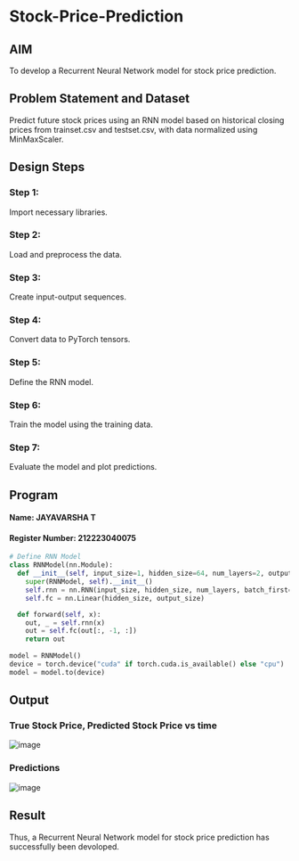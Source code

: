 # Stock-Price-Prediction


## AIM

To develop a Recurrent Neural Network model for stock price prediction.

## Problem Statement and Dataset
Predict future stock prices using an RNN model based on historical closing prices from trainset.csv and testset.csv, with data normalized using MinMaxScaler.


## Design Steps
### Step 1:
Import necessary libraries.

### Step 2:
Load and preprocess the data.

### Step 3:
Create input-output sequences.

### Step 4:
Convert data to PyTorch tensors.

### Step 5:
Define the RNN model.

### Step 6:
Train the model using the training data.

### Step 7:
Evaluate the model and plot predictions.


## Program
#### Name: JAYAVARSHA T
#### Register Number: 212223040075
```Python 
# Define RNN Model
class RNNModel(nn.Module):
  def __init__(self, input_size=1, hidden_size=64, num_layers=2, output_size=1):
    super(RNNModel, self).__init__()
    self.rnn = nn.RNN(input_size, hidden_size, num_layers, batch_first=True)
    self.fc = nn.Linear(hidden_size, output_size)

  def forward(self, x):
    out, _ = self.rnn(x)
    out = self.fc(out[:, -1, :])
    return out
    
model = RNNModel()
device = torch.device("cuda" if torch.cuda.is_available() else "cpu")
model = model.to(device)
```
## Output

### True Stock Price, Predicted Stock Price vs time

![image](https://github.com/user-attachments/assets/a270cbb6-9c4a-446f-92d5-112f1aeab417)


### Predictions 

![image](https://github.com/user-attachments/assets/e2c9b087-678a-47b0-9962-d0e5483e6c7d)


## Result
Thus, a Recurrent Neural Network model for stock price prediction has successfully been devoloped.

